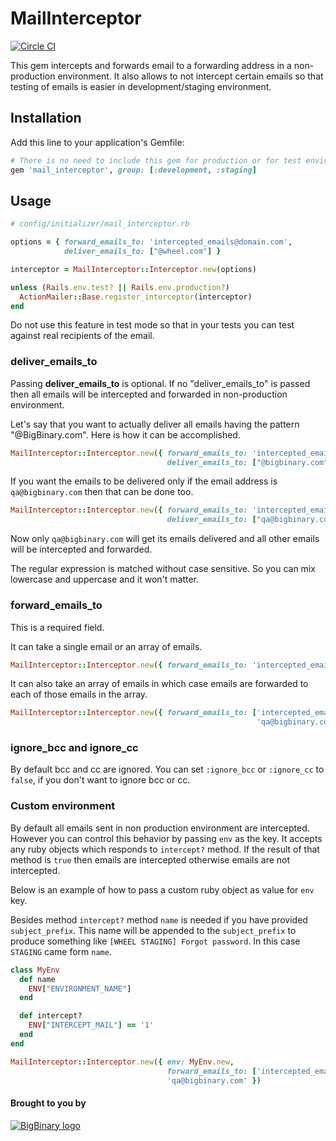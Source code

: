 # MailInterceptor

[![Circle CI](https://circleci.com/gh/bigbinary/mail_interceptor.svg?style=svg)](https://circleci.com/gh/bigbinary/mail_interceptor)

This gem intercepts and forwards email to a forwarding address in
a non-production environment. It also allows to not
intercept certain emails so that testing of emails is easier in
development/staging environment.

## Installation

Add this line to your application's Gemfile:

```ruby
# There is no need to include this gem for production or for test environment
gem 'mail_interceptor', group: [:development, :staging]
```

## Usage

```ruby
# config/initializer/mail_interceptor.rb

options = { forward_emails_to: 'intercepted_emails@domain.com',
            deliver_emails_to: ["@wheel.com"] }

interceptor = MailInterceptor::Interceptor.new(options)

unless (Rails.env.test? || Rails.env.production?)
  ActionMailer::Base.register_interceptor(interceptor)
end
```

Do not use this feature in test mode so that in your tests
you can test against real recipients of the email.

### deliver_emails_to

Passing __deliver_emails_to__ is optional. If no "deliver_emails_to"
is passed then all emails will be intercepted and forwarded in
non-production environment.

Let's say that you want to actually deliver all emails having the pattern
"@BigBinary.com". Here is how it can be accomplished.

```ruby
MailInterceptor::Interceptor.new({ forward_emails_to: 'intercepted_emails@domain.com',
                                   deliver_emails_to: ["@bigbinary.com"] })
```

If you want the emails to be delivered only if the email address is
`qa@bigbinary.com` then that can be done too.

```ruby
MailInterceptor::Interceptor.new({ forward_emails_to: 'intercepted_emails@domain.com',
                                   deliver_emails_to: ["qa@bigbinary.com"] })
```

Now only `qa@bigbinary.com` will get its emails delivered and all other emails
will be intercepted and forwarded.

The regular expression is matched without case sensitive. So you can mix lowercase
and uppercase and it won't matter.

### forward_emails_to

This is a required field.

It can take a single email or an array of emails.

```ruby
MailInterceptor::Interceptor.new({ forward_emails_to: 'intercepted_emails@bigbinary.com' })
```

It can also take an array of emails in which case emails are forwarded to each of those emails in the array.

```ruby
MailInterceptor::Interceptor.new({ forward_emails_to: ['intercepted_emails@bigbinary.com',
                                                       'qa@bigbinary.com' })
```

### ignore_bcc and ignore_cc

By default bcc and cc are ignored. You can set `:ignore_bcc` or `:ignore_cc` to `false`, if you don't want to ignore bcc or cc.

### Custom environment

By default all emails sent in non production environment are
intercepted. However you can control this behavior by passing `env` as
the key. It accepts any ruby objects which responds to `intercept?`
method. If the result of that method is `true` then emails are
intercepted otherwise emails are not intercepted.

Below is an example of how to pass a custom ruby object as value for
`env` key.

Besides method `intercept?` method `name` is needed if you have provided
`subject_prefix`. This name will be appended to the `subject_prefix` to
produce something like `[WHEEL STAGING] Forgot password`. In this case
`STAGING` came form `name`.

```ruby
class MyEnv
  def name
    ENV["ENVIRONMENT_NAME"]
  end

  def intercept?
    ENV["INTERCEPT_MAIL"] == '1'
  end
end

MailInterceptor::Interceptor.new({ env: MyEnv.new,
                                   forward_emails_to: ['intercepted_emails@bigbinary.com',
                                   'qa@bigbinary.com' })
```

#### Brought to you by

[![BigBinary logo](http://bigbinary.com/assets/common/logo.png)](http://BigBinary.com)

